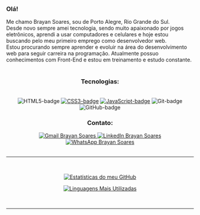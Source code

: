 ### Olá!

Me chamo Brayan Soares, sou de Porto Alegre, Rio Grande do Sul.
<br>
Desde novo sempre amei tecnologia, sendo muito apaixonado por jogos eletrônicos, aprendi a usar computadores e celulares e hoje estou buscando pelo meu primeiro emprego como desenvolvedor web.
<br>
Estou procurando sempre aprender e evoluir na área do desenvolvimento web para seguir carreira na programação.
Atualmente possuo conhecimentos com Front-End e estou em treinamento e estudo constante.
<br>
<br>
<h3 align=center>Tecnologias:</h3>
<br>
<div align=center>
<img src="https://img.shields.io/badge/HTML5-E34F26?style=for-the-badge&logo=html5&logoColor=white" alt="HTML5-badge"> <a href="https://desafio-2-css-responsivo.netlify.app/"     {:target="_blank"}><img src="https://img.shields.io/badge/CSS3-1572B6?style=for-the-badge&logo=css3&logoColor=white" alt="CSS3-badge"></a> <a href="https://exercicio-menu-login.netlify.app/" target="_blank"><img src="https://img.shields.io/badge/JavaScript-323330?style=for-the-badge&logo=javascript&logoColor=F7DF1E" alt="JavaScript-badge"></a> <img src="https://img.shields.io/badge/GIT-E44C30?style=for-the-badge&logo=git&logoColor=white" alt="Git-badge"> <img src="https://img.shields.io/badge/GitHub-100000?style=for-the-badge&logo=github&logoColor=white" alt="GitHub-badge">

<h3>Contato:</h3>
<a href="mailto:brayansoaresdeaguiar@gmail.com" target="_blank"> <img src="https://img.shields.io/badge/Gmail-D14836?style=for-the-badge&logo=gmail&logoColor=white" alt="Gmail Brayan Soares"> </a>
<a href="https://www.linkedin.com/in/brayan-soares/" target="_blank"> <img src="https://img.shields.io/badge/LinkedIn-0077B5?style=for-the-badge&logo=linkedin&logoColor=white" alt="LinkedIn Brayan Soares"> </a>
<a href="https://wa.me/+5551995166522" taget="_blank"> <img src="https://img.shields.io/badge/WhatsApp-25D366?style=for-the-badge&logo=whatsapp&logoColor=white" alt="WhatsApp Brayan Soares"> </a>
</div>
<br>
<hr>
<br>

  <div align=center>
    
  [![Estatísticas do meu GitHub](https://github-readme-stats.vercel.app/api?username=CYBERxDOLLY&show_icons=true&theme=transparent)](https://github.com/anuraghazra/github-readme-stats)

  [![Linguagens Mais Utilizadas](https://github-readme-stats.vercel.app/api/top-langs/?username=CYBERxDOLLY&layout=donut)](https://github.com/anuraghazra/github-readme-stats)
  
  </div>
  <br>
  <hr>

